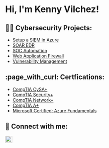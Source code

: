 <h1>Hi, I'm Kenny Vilchez! </h1>

<h2>👨‍💻 Cybersecurity Projects:</h2>


  - [Setup a SIEM in Azure](https://github.com/kennyvilchez/LABURL)
  - [SOAR EDR](https://github.com/kennyvilchez/LABURL)
  - [SOC Automation](https://github.com/kennyvilchez/LABURL)
  - [Web Application Firewall](https://github.com/kennyvilchez/LABURL)
  - [Vulnerability Management](https://github.com/kennyvilchez/Vulnerability-Management-Project/blob/main/README.md)
  
<h2> :page_with_curl: Certfications: </h2>

 - [CompTIA CySA+](https://www.credly.com/badges/acf94e55-7d5c-4559-992c-2de6c555868a/public_url)
 - [CompTIA Security+](https://www.credly.com/badges/bb42ddf5-0bd6-4417-bb03-e4085f09c815/public_url)
 - [CompTIA Network+](https://www.credly.com/badges/5b365dbd-d4a2-41b3-b1ab-d8858a413f71/public_url)
 - [CompTIA A+](https://www.credly.com/badges/ad834d16-5d40-4c24-bc86-d8bb3bc9ac5b/public_url)
 - [Microsoft Certified: Azure Fundamentals](https://www.credly.com/badges/96194d0f-5207-4725-9199-cf031bdeed2d/public_url)


<h2> 🤳 Connect with me:</h2>

[<img align="left" alt="KennyVilchez | LinkedIn" width="22px" src="https://cdn.jsdelivr.net/npm/simple-icons@v3/icons/linkedin.svg" />][linkedin]


[linkedin]: https://www.linkedin.com/in/kenny-vilchez-0152a9201/

<!--
**joshmadakor1/joshmadakor1** is a ✨ _special_ ✨ repository because its `README.md` (this file) appears on your GitHub profile.

Here are some ideas to get you started:

- 🔭 I’m currently working on ...
- 🌱 I’m currently learning ...
- 👯 I’m looking to collaborate on ...
- 🤔 I’m looking for help with ...
- 💬 Ask me about ...
- 📫 How to reach me: ...
- 😄 Pronouns: ...
- ⚡ Fun fact: ...
-->
